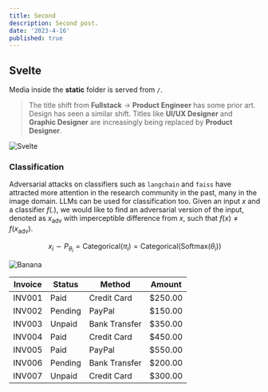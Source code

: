 ```yaml
---
title: Second
description: Second post.
date: '2023-4-16'
published: true
---
```


## Svelte

Media inside the **static** folder is served from `/`.

> The title shift from **Fullstack** → **Product Engineer** has some prior art. Design has seen a similar shift. Titles like **UI/UX Designer** and **Graphic Designer** are increasingly being replaced by **Product Designer**.

![Svelte](../../favicon.png)

### Classification

Adversarial attacks on classifiers such as `langchain` and `faiss` have attracted more attention in the research community in the past, many in the image domain. LLMs can be used for classification too. Given an input $x$ and a classifier $f(.)$, we would like to find an adversarial version of the input, denoted as $x_{\text{adv}}$ with imperceptible difference from $x$, such that $f(x) \neq f(x_{\text{adv}})$.

$$
x_i \sim P_{\theta_i} = \text{Categorical}(\pi_i) = \text{Categorical}(\text{Softmax}(\theta_i))
$$

![Banana](../../choropleth-discrete.png)

| Invoice | Status  | Method         | Amount    |
|---------|---------|----------------|-----------|
| INV001  | Paid    | Credit Card    | $250.00   |
| INV002  | Pending | PayPal         | $150.00   |
| INV003  | Unpaid  | Bank Transfer  | $350.00   |
| INV004  | Paid    | Credit Card    | $450.00   |
| INV005  | Paid    | PayPal         | $550.00   |
| INV006  | Pending | Bank Transfer  | $200.00   |
| INV007  | Unpaid  | Credit Card    | $300.00   |


